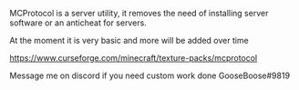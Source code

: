 MCProtocol is a server utility, it removes the need of installing server software or an anticheat for servers.

At the moment it is very basic and more will be added over time

https://www.curseforge.com/minecraft/texture-packs/mcprotocol

Message me on discord if you need custom work done GooseBoose#9819

